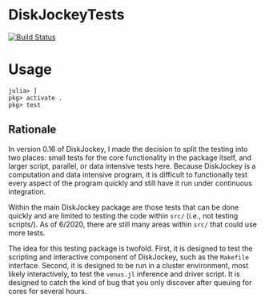 # DiskJockeyTests

[![Build Status](https://github.com/iancze/DiskJockeyTests.jl/workflows/CI/badge.svg)](https://github.com/iancze/DiskJockeyTests.jl/actions)


# Usage 

    julia> ]
    pkg> activate . 
    pkg> test

## Rationale
In version 0.16 of DiskJockey, I made the decision to split the testing into two places: small tests for the core functionality in the package itself, and larger script, parallel, or data intensive tests here. Because DiskJockey is a computation and data intensive program, it is difficult to functionally test every aspect of the program quickly and still have it run under continuous integration. 

Within the main DiskJockey package are those tests that can be done quickly and are limited to testing the code within `src/` (i.e., not testing scripts/). As of 6/2020, there are still many areas within `src/` that could use more tests.

The idea for this testing package is twofold. First, it is designed to test the scripting and interactive component of DiskJockey, such as the `Makefile` interface. Second, it is designed to be run in a cluster environment, most likely interactively, to test the `venus.jl` inference and driver script. It is designed to catch the kind of bug that you only discover after queuing for cores for several hours.
